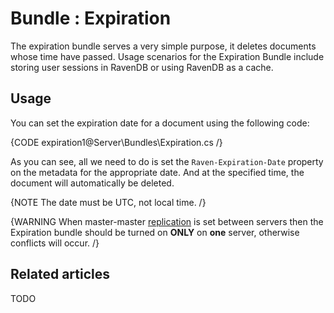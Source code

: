 # Bundle : Expiration

The expiration bundle serves a very simple purpose, it deletes documents whose time have passed. Usage scenarios for the Expiration Bundle include storing user sessions in RavenDB or using RavenDB as a cache.

## Usage
You can set the expiration date for a document using the following code:

{CODE expiration1@Server\Bundles\Expiration.cs /}

As you can see, all we need to do is set the `Raven-Expiration-Date` property on the metadata for the appropriate date. And at the specified time, the document will automatically be deleted.

{NOTE The date must be UTC, not local time. /}

{WARNING When master-master [replication](../../scaling-out/replication) is set between servers then the Expiration bundle should be turned on **ONLY** on **one** server, otherwise conflicts will occur. /}

## Related articles

TODO